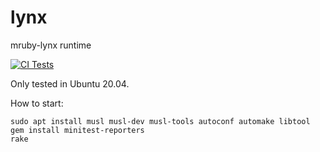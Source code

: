 # lynx
mruby-lynx runtime

[![CI Tests](https://github.com/NekomimiRouter/lynx/actions/workflows/test.yml/badge.svg)](https://github.com/NekomimiRouter/lynx/actions/workflows/test.yml)

Only tested in Ubuntu 20.04.

How to start:

```
sudo apt install musl musl-dev musl-tools autoconf automake libtool
gem install minitest-reporters
rake
```
